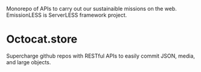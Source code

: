 Monorepo of APIs to carry out our sustainaible missions on the web. EmissionLESS is ServerLESS framework project.

# Octocat.store

Supercharge github repos with RESTful APIs to easily commit JSON, media, and large objects.
